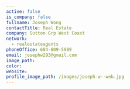 ```yaml
---
active: false
is_company: false
fullname: Joseph Wong
contactTitle: Real Estate
company: Sutton Grp West Coast
network:
  - realestateagents
phoneOffice: 604-809-5989
email: josephw293@gmail.com
image_path:
color:
website:
profile_image_path: /images/joseph-w--web.jpg
---
```



